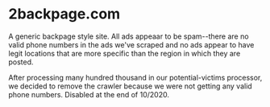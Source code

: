 # 2backpage.com

A generic backpage style site. All ads appeaar to be spam--there are no valid phone numbers in the ads we've scraped and no ads appear to have legit locations that are more specific than the region in which they are posted.

After processing many hundred thousand in our potential-victims processor, we decided to remove the crawler because we were not getting any valid phone numbers. Disabled at the end of 10/2020.
